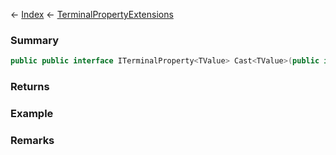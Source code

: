 ← [Index](Api-Index) ← [TerminalPropertyExtensions](Sandbox.ModAPI.Interfaces.TerminalPropertyExtensions)

### Summary

```csharp
public public interface ITerminalProperty<TValue> Cast<TValue>(public interface ITerminalProperty property)
```

### Returns

### Example

### Remarks

